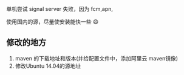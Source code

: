 
单机尝试 signal server 失败，因为 fcm,apn,

使用国内的源，尽量使安装能快一些 :smile:

## 修改的地方
1. maven 的下载地址和版本(并给配置文件中，添加阿里云 maven镜像)
2. 修改Ubuntu 14.04的源地址
